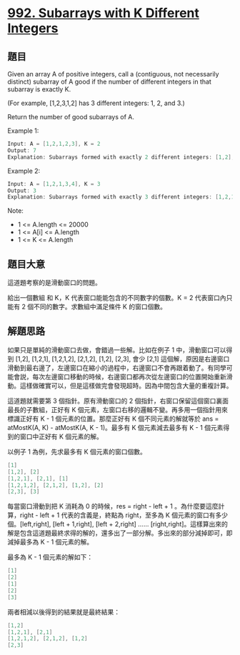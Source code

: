 # [992. Subarrays with K Different Integers](https://leetcode.com/problems/subarrays-with-k-different-integers/)

## 題目

Given an array A of positive integers, call a (contiguous, not necessarily distinct) subarray of A good if the number of different integers in that subarray is exactly K.

(For example, [1,2,3,1,2] has 3 different integers: 1, 2, and 3.)

Return the number of good subarrays of A.


Example 1:

```c
Input: A = [1,2,1,2,3], K = 2
Output: 7
Explanation: Subarrays formed with exactly 2 different integers: [1,2], [2,1], [1,2], [2,3], [1,2,1], [2,1,2], [1,2,1,2].
```

Example 2:

```c
Input: A = [1,2,1,3,4], K = 3
Output: 3
Explanation: Subarrays formed with exactly 3 different integers: [1,2,1,3], [2,1,3], [1,3,4].
```

Note:  

- 1 <= A.length <= 20000
- 1 <= A[i] <= A.length
- 1 <= K <= A.length

## 題目大意

這道題考察的是滑動窗口的問題。

給出一個數組 和 K，K 代表窗口能能包含的不同數字的個數。K = 2 代表窗口內只能有 2 個不同的數字。求數組中滿足條件 K 的窗口個數。

## 解題思路

如果只是單純的滑動窗口去做，會錯過一些解。比如在例子 1 中，滑動窗口可以得到 [1,2], [1,2,1], [1,2,1,2], [2,1,2], [1,2], [2,3], 會少 [2,1] 這個解，原因是右邊窗口滑動到最右邊了，左邊窗口在縮小的過程中，右邊窗口不會再跟着動了。有同學可能會説，每次左邊窗口移動的時候，右邊窗口都再次從左邊窗口的位置開始重新滑動。這樣做確實可以，但是這樣做完會發現超時。因為中間包含大量的重複計算。

這道題就需要第 3 個指針。原有滑動窗口的 2 個指針，右窗口保留這個窗口裏面最長的子數組，正好有 K 個元素，左窗口右移的邏輯不變。再多用一個指針用來標識正好有 K - 1 個元素的位置。那麼正好有 K 個不同元素的解就等於 ans = atMostK(A, K) - atMostK(A, K - 1)。最多有 K 個元素減去最多有 K - 1 個元素得到的窗口中正好有 K 個元素的解。

以例子 1 為例，先求最多有 K 個元素的窗口個數。

```c
[1]     
[1,2], [2]     
[1,2,1], [2,1], [1]  
[1,2,1,2], [2,1,2], [1,2], [2]  
[2,3], [3]  
```

每當窗口滑動到把 K 消耗為 0 的時候，res = right - left + 1 。為什麼要這麼計算，right - left + 1 代表的含義是，終點為 right，至多為 K 個元素的窗口有多少個。[left,right], [left + 1,right], [left + 2,right] …… [right,right]。這樣算出來的解是包含這道題最終求得的解的，還多出了一部分解。多出來的部分減掉即可，即減掉最多為 K - 1 個元素的解。

最多為 K - 1 個元素的解如下：

```c
[1]
[2]
[1]
[2]
[3]
```

兩者相減以後得到的結果就是最終結果：

```c   
[1,2]    
[1,2,1], [2,1]  
[1,2,1,2], [2,1,2], [1,2]  
[2,3]  
```


